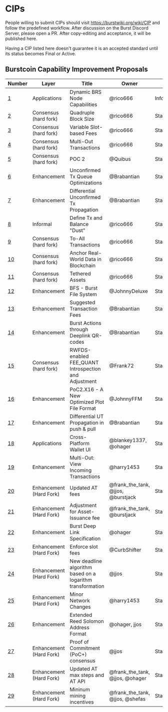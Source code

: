 # CIPs

People willing to submit CIPs should visit https://burstwiki.org/wiki/CIP and follow the predefined workflow. After discussion on the Burst Discord Server, please open a PR. After copy-editing and acceptance, it will be published here.

Having a CIP listed here doesn't guarantee it is an accepted standard until its status becomes Final or Active.

## Burstcoin Capability Improvement Proposals

| Number                              | Layer                 | Title                                                 | Owner         | Type          | Status   |
| ----------------------------------- | --------------------- | ----------------------------------------------------- | ------------- | ------------- | -------- |
| [1](cip-0001.md "wikilink")  | Applications          | Dynamic BRS Node Capabilities                         | @rico666      | Informational | Active   |
| [2](cip-0002.md "wikilink")  | Consensus (hard fork) | Quadruple Block Size                                  | @rico666      | Standard      | Active   |
| [3](cip-0003.md "wikilink")  | Consensus (hard fork) | Variable Slot-based Fees                              | @rico666      | Standard      | Active   |
| [4](cip-0004.md "wikilink")  | Consensus (hard fork) | Multi-Out Transactions                                | @rico666      | Standard      | Active   |
| [5](cip-0005.md "wikilink")  | Consensus (hard fork) | POC 2                                                 | @Quibus       | Standard      | Active   |
| [6](cip-0006.md "wikilink")  | Enhancement           | Unconfirmed Tx Queue Optimizations                    | @Brabantian   | Standard      | Active   |
| [7](cip-0007.md "wikilink")  | Enhancement           | Differential Unconfirmed Tx Propagation               | @Brabantian   | Standard      | Active   |
| [8](cip-0008.md "wikilink")  | Informal              | Define Tx and Balance "Dust"                          | @rico666      | Standard      | Draft    |
| [9](cip-0009.md "wikilink")         | Consensus (hard fork) | To-All Transactions                                   | @rico666      | Standard      | Draft    |
| [10](cip-0010.md "wikilink") | Consensus (hard fork) | Anchor Real-World Data in Blockchain                  | @rico666      | Standard      | Draft    |
| [11](cip-0011.md "wikilink")        | Consensus (hard fork) | Tethered Assets                                       | @rico666      | Standard      | Draft    |
| [12](cip-0012.md "wikilink") | Enhancement           | BFS - Burst File System                               | @JohnnyDeluxe | Standard      | Draft    |
| [13](cip-0013.md "wikilink") | Enhancement           | Suggested Transaction Fees                            | @Brabantian   | Standard      | Active   |
| [14](cip-0014.md "wikilink")        | Enhancement           | Burst Actions through Deeplink QR-codes               | @Brabantian   | Standard      | Active   |
| [15](cip-0015.md "wikilink")        | Consensus (hard fork) | RWFDS-enabled FEE\_QUANT Introspection and Adjustment | @Frank72      | Standard      | Draft    |
| [16](cip-0016.md "wikilink")        | Enhancement           | PoC2.X16 - A New Optimized Plot File Format           | @JohnnyFFM    | Standard      | Draft    |
| [17](cip-0017.md "wikilink")        | Enhancement           | Differential UT Propagation in push & pull            | @Brabantian   | Standard      | Active |
| [18](cip-0018.md "wikilink")        | Applications           | Cross-Platform Wallet UI            | @blankey1337, @ohager   | Standard      | Active |
| [19](cip-0019.md "wikilink")        | Enhancement           | Multi-Out: View Incoming Transactions            | @harry1453   | Standard      | Active |
| [20](cip-0020.md "wikilink")        | Enhancement (Hard Fork)          | Updated AT fees            | @frank_the_tank, @jjos, @burstjack   | Standard      | Active |
| [21](cip-0021.md "wikilink")        | Enhancement (Hard Fork) | Adjustment for Asset-Issuance fee | @frank_the_tank, @burstjack   | Standard      | Draft |
| [22](cip-0022.md "wikilink")        | Enhancement          | Burst Deep Link Specification  | @ohager   | Standard      | Active |
| [23](cip-0023.md "wikilink")        | Enhancement (Hard Fork) | Enforce slot fees  | @CurbShifter   | Standard      | Active |
| [24](cip-0024.md "wikilink")        | Enhancement (Hard Fork) | New deadline algorithm based on a logarithm transformation  | @jjos   | Standard      | Active |
| [25](cip-0025.md "wikilink")        | Enhancement (Hard Fork) | Minor Network Changes | @harry1453  | Standard      | Active |
| [26](cip-0026.md "wikilink")        | Enhancement | Extended Reed Solomon Address Format | @ohager, jjos  | Standard      | Active |
| [27](cip-0027.md "wikilink")        | Enhancement (Hard Fork) | Proof of Commitment (PoC+) consensus | @jjos   | Standard      | Active |
| [28](cip-0028.md "wikilink")        | Enhancement (Hard Fork) | Updated AT max steps and AT API | @frank_the_tank, @jjos, @ohager   | Standard      | Active |
| [29](cip-0029.md "wikilink")        | Enhancement (Hard Fork) | Mininum mining incentives | @frank_the_tank, @jjos, @shefas   | Standard      | Active |


<!-- IMPORTANT!  See the instructions at the top of this page, do NOT JUST add CIPs here! -->
